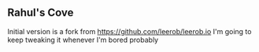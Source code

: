 ## Rahul's Cove

Initial version is a fork from https://github.com/leerob/leerob.io
I'm going to keep tweaking it whenever I'm bored probably
